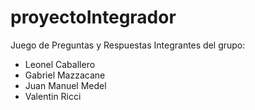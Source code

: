 # proyectoIntegrador
Juego de Preguntas y Respuestas 
Integrantes del grupo:
- Leonel Caballero
- Gabriel Mazzacane
- Juan Manuel Medel
- Valentin Ricci


